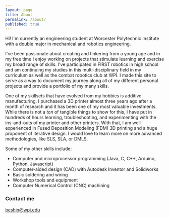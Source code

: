 ```yaml
---
layout: page
title: About
permalink: /about/
published: true
---
```


Hi! I'm currently an engineering student at Worcester Polytechnic Institute with a double major in mechanical and robotics engineering.

I've been passionate about creating and tinkering from a young age and in my free time I enjoy working on projects that stimulate learning and exercise my broad range of skills. I've participated in FIRST robotics in high school and am continuing my studies in this multi-disciplinary field in my curriculum as well as the combat robotics club at WPI. I made this site to serve as a way to document my journey along all of my different personal projects and provide a portfolio of my many skills.

One of my skillsets that have evolved from my hobbies is additive manufacturing. I purchased a 3D printer almost three years ago after a month of research and it has been one of my most valuable investments. While there is not a *ton* of tangible things to show for this, I have put in hundreds of hours learning, troubleshooting, and experimenting with the ins-and-outs of my printer and other printers. With that, I am well experienced in Fused Deposition Modeling (FDM) 3D printing and a huge proponent of iterative design. I would love to learn more on more advanced methodologies, like SLS, SLA, or DMLS.

Some of my other skills include: 
- Computer and microprocessor programming (Java, C, C++, Arduino, Python, Javascript)
- Computer-aided design (CAD) with Autodesk Inventor and Solidworks
- Basic soldering and wiring
- Workshop tools and equipment
- Computer Numerical Control (CNC) machining

### Contact me

[beshin@wpi.edu](mailto:beshin@wpi.edu)
